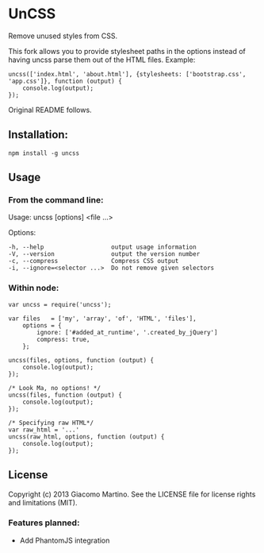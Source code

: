 # UnCSS #

Remove unused styles from CSS.

This fork allows you to provide stylesheet paths in the options instead of having uncss parse them
out of the HTML files. Example:

    uncss(['index.html', 'about.html'], {stylesheets: ['bootstrap.css', 'app.css']}, function (output) {
        console.log(output);
    });

Original README follows.


## Installation: ##

    npm install -g uncss

Usage
-----

### From the command line: ###

  Usage: uncss [options] <file ...>

  Options:

    -h, --help                   output usage information
    -V, --version                output the version number
    -c, --compress               Compress CSS output
    -i, --ignore=<selector ...>  Do not remove given selectors


### Within node: ###

    var uncss = require('uncss');

    var files   = ['my', 'array', 'of', 'HTML', 'files'],
        options = {
            ignore: ['#added_at_runtime', '.created_by_jQuery']
            compress: true,
        };

    uncss(files, options, function (output) {
        console.log(output);
    });

    /* Look Ma, no options! */
    uncss(files, function (output) {
        console.log(output);
    });

    /* Specifying raw HTML*/
    var raw_html = '...'
    uncss(raw_html, options, function (output) {
        console.log(output);
    });

## License ##
Copyright (c) 2013 Giacomo Martino. See the LICENSE file for license rights and limitations (MIT).

### Features planned: ###
- Add PhantomJS integration
